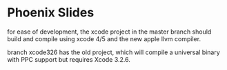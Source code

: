 Phoenix Slides
==============

for ease of development, the xcode project in the master branch should build
and compile using xcode 4/5 and the new apple llvm compiler.

branch xcode326 has the old project, which will compile a universal binary
with PPC support but requires Xcode 3.2.6.
